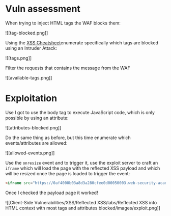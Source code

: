 # Vuln assessment

When trying to inject HTML tags the WAF blocks them:

![[tag-blocked.png]]

Using the [XSS Cheatsheet](https://portswigger.net/web-security/cross-site-scripting/cheat-sheet)enumerate specifically which tags are blocked using an Intruder Attack:

![[tags.png]]

Filter the requests that contains the message from the WAF

![[available-tags.png]]

# Exploitation

Use I got to use the body tag to execute JavaScript code, which is only possible by using an attribute:

![[attributes-blocked.png]]

Do the same thing as before, but this time enumerate which events/attributes are allowed:

![[allowed-events.png]]

Use the `onresize` event and to trigger it, use the exploit server to craft an `iframe` which will load the page with the reflected XSS payload and which will be resized once the page is loaded to trigger the event:

```HTML
<iframe src="https://0af4000b03a8d3a280cfee0d00050003.web-security-academy.net/?search=<body+onresize%3d'print()'></body>" onload=this.style.width='100px'>
```

Once I checked the payload page it worked!

![[Client-Side Vulnerabilities/XSS/Reflected XSS/labs/Reflected XSS into HTML context with most tags and attributes blocked/images/exploit.png]]





